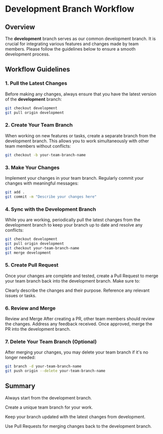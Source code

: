 # Development Branch Workflow

## Overview
The **development** branch serves as our common development branch. It is crucial for integrating various features and changes made by team members. Please follow the guidelines below to ensure a smooth development process.

## Workflow Guidelines

### 1. Pull the Latest Changes
Before making any changes, always ensure that you have the latest version of the **development** branch:

```bash
git checkout development
git pull origin development
```

### 2. Create Your Team Branch
When working on new features or tasks, create a separate branch from the development branch. This allows you to work simultaneously with other team members without conflicts:

```bash
git checkout -b your-team-branch-name
```

### 3. Make Your Changes
Implement your changes in your team branch. Regularly commit your changes with meaningful messages:

```bash
git add .
git commit -m "Describe your changes here"
```

### 4. Sync with the Development Branch
While you are working, periodically pull the latest changes from the development branch to keep your branch up to date and resolve any conflicts:

```bash
git checkout development
git pull origin development
git checkout your-team-branch-name
git merge development
```

### 5. Create Pull Request
Once your changes are complete and tested, create a Pull Request to merge your team branch back into the development branch. Make sure to:

Clearly describe the changes and their purpose.
Reference any relevant issues or tasks.

### 6. Review and Merge
Review and Merge
After creating a PR, other team members should review the changes. Address any feedback received. Once approved, merge the PR into the development branch.

### 7. Delete Your Team Branch (Optional)
After merging your changes, you may delete your team branch if it's no longer needed:

```bash
git branch -d your-team-branch-name
git push origin --delete your-team-branch-name
```

## Summary
Always start from the development branch.

Create a unique team branch for your work.

Keep your branch updated with the latest changes from development.

Use Pull Requests for merging changes back to the development branch.

